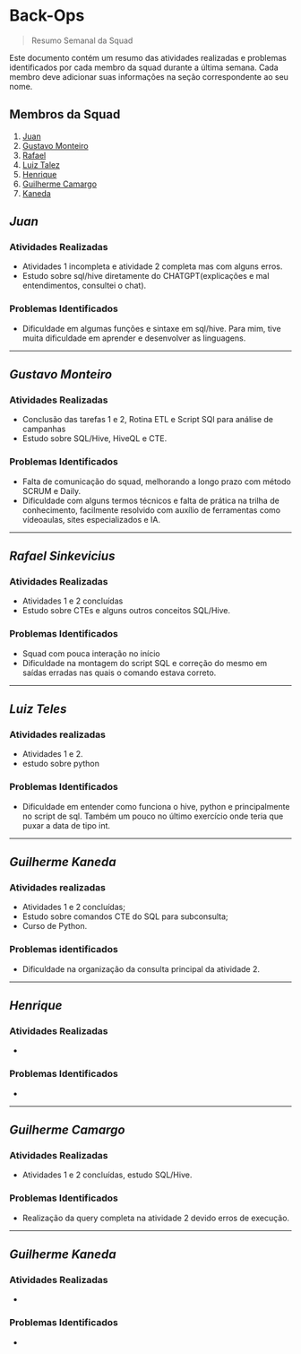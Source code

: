 # Back-Ops

> Resumo Semanal da Squad

Este documento contém um resumo das atividades realizadas e problemas identificados por cada membro da squad durante a última semana. Cada membro deve adicionar suas informações na seção correspondente ao seu nome.

## Membros da Squad

1. [Juan](https://github.com/JJuanPablo)
2. [Gustavo Monteiro](https://github.com/gmgpx)
3. [Rafael](https://github.com/sinkevirns)
4. [Luiz Talez](https://github.com/LuizTeles06)
5. [Henrique](https://github.com/Henferper)
6. [Guilherme Camargo](https://github.com/GuilhermeAmargo)
7. [Kaneda](https://github.com/GuilhermeKaneda)


## *Juan*

### Atividades Realizadas
- Atividades 1 incompleta e atividade 2 completa mas com alguns erros. 
- Estudo sobre sql/hive diretamente do CHATGPT(explicações e mal entendimentos, consultei o chat).

### Problemas Identificados
- Dificuldade em algumas funções e sintaxe em sql/hive. Para mim, tive muita dificuldade em aprender e desenvolver as linguagens.

---
## *Gustavo Monteiro*

### Atividades Realizadas
- Conclusão das tarefas 1 e 2, Rotina ETL e Script SQl para análise de campanhas
- Estudo sobre SQL/Hive, HiveQL e CTE.

### Problemas Identificados
- Falta de comunicação do squad, melhorando a longo prazo com método SCRUM e Daily.
- Dificuldade com alguns termos técnicos e falta de prática na trilha de conhecimento, facilmente resolvido com auxílio de ferramentas como vídeoaulas, sites especializados e IA.
---

## *Rafael Sinkevicius*

### Atividades Realizadas
- Atividades 1 e 2 concluídas
- Estudo sobre CTEs e alguns outros conceitos SQL/Hive.

### Problemas Identificados
- Squad com pouca interação no início
- Dificuldade na montagem do script SQL e correção do mesmo em saídas erradas nas quais o comando estava correto.

---

## *Luiz Teles*

### Atividades realizadas
- Atividades 1 e 2.
- estudo sobre python


### Problemas Identificados
- Dificuldade em entender como funciona o hive, python e principalmente no script de sql. Também um pouco no último exercício onde teria que puxar a data de tipo int.

---

## *Guilherme Kaneda*

### Atividades realizadas
- Atividades 1 e 2 concluídas;
- Estudo sobre comandos CTE do SQL para subconsulta;
- Curso de Python.

### Problemas identificados
- Dificuldade na organização da consulta principal da atividade 2.

---

## *Henrique*

### Atividades Realizadas
- 

### Problemas Identificados
- 

---

## *Guilherme Camargo*

### Atividades Realizadas
- Atividades 1 e 2 concluídas, estudo SQL/Hive.

### Problemas Identificados
- Realização da query completa na atividade 2 devido erros de execução.

---

## *Guilherme Kaneda*

### Atividades Realizadas
- 

### Problemas Identificados
- 
